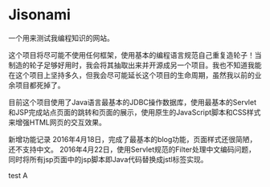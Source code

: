 # Jisonami

一个用来测试我编程知识的网站。

这个项目将尽可能不使用任何框架，使用基本的编程语言规范自己重复造轮子！当制造的轮子足够好用时，我会将其抽取出来并开源成另一个项目。我也不知道我能在这个项目上坚持多久，但我会尽可能延长这个项目的生命周期，虽然我以前的业余项目都死掉了。

目前这个项目使用了Java语言最基本的JDBC操作数据库，使用最基本的Servlet和JSP完成站点页面的跳转和页面的展示，使用原生的JavaScript脚本和CSS样式来增强HTML网页的交互效果。

新增功能记录
2016年4月18日，完成了最基本的blog功能，页面样式还很简陋，还不支持中文。 
2016年4月22日，使用Servlet规范的Filter处理中文编码问题，同时将所有jsp页面中的jsp脚本即Java代码替换成jstl标签实现。

test A
